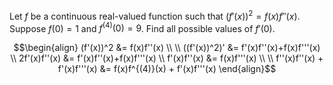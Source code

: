 Let $f$ be a continuous real-valued function such that $(f'(x))^2 = f(x)f''(x)$. Suppose $f(0) = 1$ and $f^{(4)}(0) = 9$. Find all possible values of $f'(0)$. 

$$\begin{align}
(f'(x))^2 &= f(x)f''(x) \\ \\
((f'(x))^2)' &= f'(x)f''(x)+f(x)f'''(x)  \\
2f'(x)f''(x) &= f'(x)f''(x)+f(x)f'''(x) \\
f'(x)f''(x) &= f(x)f'''(x) \\ \\
f''(x)f''(x) + f'(x)f'''(x) &= f(x)f^{(4)}(x) + f'(x)f'''(x)
\end{align}$$